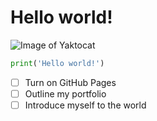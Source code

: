 # Hello world! 


![Image of Yaktocat](https://octodex.github.com/images/yaktocat.png)


``` python
print('Hello world!')
```

- [ ] Turn on GitHub Pages
- [ ] Outline my portfolio
- [ ] Introduce myself to the world
